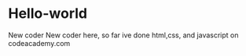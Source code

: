 # Hello-world
New coder
New coder here, so far ive done html,css, and javascript on codeacademy.com
